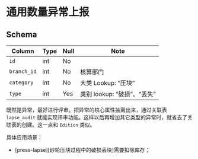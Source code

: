 # 通用数量异常上报

Schema
---------------------------------------------------------------------------

Column                              | Type      | Null | Note
------------------------------------|-----------|------|-------
`id`                                | int       | No   | 
`branch_id`                         | int       | No   | 核算部门
`category`                          | int       | No   | 大类 Lookup: “压块”
`type`                              | int       | Yes  | 类别 lookup: “破损”、“丢失”

既然是异常，最好进行评审。把异常的核心属性抽离出来，通过关联表 `lapse_audit` 就能实现评审功能。这样以后再增加其它类型的异常时，就省去了关联表的创建。这一点和 `Edition` 类似。

具体应用场景：

- [press-lapse][砂轮压块过程中的破损丢块]需要扣除库存；

[press-lapse]: /production/press.md

